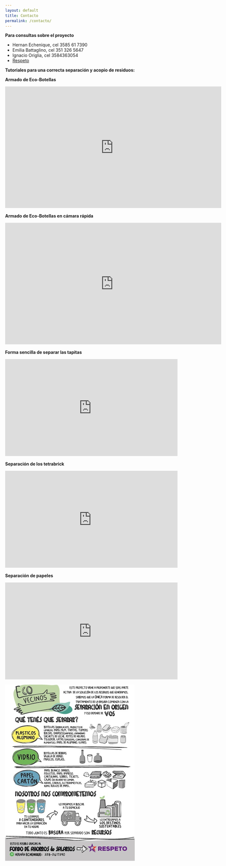 ```yaml
---
layout: default
title: Contacto
permalink: /contacto/
---
```


__Para consultas sobre el proyecto__
- Hernan Echenique, cel 3585 61 7390
- Emilia Battaglino, cel 351 326 5647
- Ignacio Origlia, cel 3584363054
- [Respeto](https://respeto.org.ar)

__Tutoriales para una correcta separación y acopio de residuos:__

__Armado de Eco-Botellas__

<iframe width="702" height="395" src="https://www.youtube.com/embed/o_Cpvr_62p4" frameborder="0" allow="accelerometer; autoplay; encrypted-media; gyroscope; picture-in-picture" allowfullscreen></iframe>

__Armado de Eco-Botellas en cámara rápida__

<p id="imgcentrada"> <iframe width="702" height="395" src="https://www.youtube.com/embed/n3fzEF3u7To" frameborder="0" allow="accelerometer; autoplay; encrypted-media; gyroscope; picture-in-picture" allowfullscreen></iframe> </p>


__Forma sencilla de separar las tapitas__

<iframe width="560" height="315" src="https://www.youtube.com/embed/znBfPu97dDw" frameborder="0" allow="accelerometer; autoplay; encrypted-media; gyroscope; picture-in-picture" allowfullscreen></iframe>

__Separación de los tetrabrick__
<iframe width="560" height="315" src="https://www.youtube.com/embed/0rOXM-eur6U" frameborder="0" allow="accelerometer; autoplay; encrypted-media; gyroscope; picture-in-picture" allowfullscreen></iframe>

__Separación de papeles__
<iframe width="560" height="315" src="https://www.youtube.com/embed/U3ObOyIO85Q" frameborder="0" allow="accelerometer; autoplay; encrypted-media; gyroscope; picture-in-picture" allowfullscreen></iframe>

![enlace en línea](/img/panfleto.jpeg)
